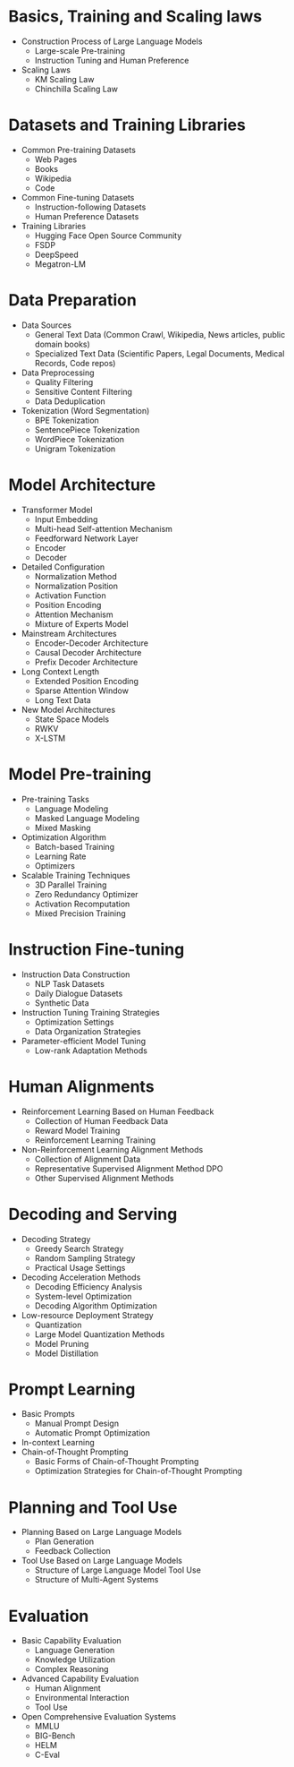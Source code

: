 # Basics, Training and Scaling laws
- Construction Process of Large Language Models
  - Large-scale Pre-training
  - Instruction Tuning and Human Preference
- Scaling Laws
  - KM Scaling Law
  - Chinchilla Scaling Law

# Datasets and Training Libraries
- Common Pre-training Datasets
  - Web Pages
  - Books
  - Wikipedia
  - Code
- Common Fine-tuning Datasets
  - Instruction-following Datasets
  - Human Preference Datasets
- Training Libraries
  - Hugging Face Open Source Community
  - FSDP
  - DeepSpeed
  - Megatron-LM

# Data Preparation
- Data Sources
  - General Text Data (Common Crawl, Wikipedia, News articles, public domain books)
  - Specialized Text Data (Scientific Papers, Legal Documents, Medical Records, Code repos)
- Data Preprocessing
  - Quality Filtering
  - Sensitive Content Filtering
  - Data Deduplication
- Tokenization (Word Segmentation)
  - BPE Tokenization
  - SentencePiece Tokenization
  - WordPiece Tokenization
  - Unigram Tokenization

# Model Architecture
- Transformer Model
  - Input Embedding
  - Multi-head Self-attention Mechanism
  - Feedforward Network Layer
  - Encoder
  - Decoder
- Detailed Configuration
  - Normalization Method
  - Normalization Position
  - Activation Function
  - Position Encoding
  - Attention Mechanism
  - Mixture of Experts Model
- Mainstream Architectures
  - Encoder-Decoder Architecture
  - Causal Decoder Architecture
  - Prefix Decoder Architecture
- Long Context Length
  - Extended Position Encoding
  - Sparse Attention Window
  - Long Text Data
- New Model Architectures
  - State Space Models
  - RWKV
  - X-LSTM

# Model Pre-training
- Pre-training Tasks
  - Language Modeling
  - Masked Language Modeling
  - Mixed Masking
- Optimization Algorithm
  - Batch-based Training
  - Learning Rate
  - Optimizers
- Scalable Training Techniques
  - 3D Parallel Training
  - Zero Redundancy Optimizer
  - Activation Recomputation
  - Mixed Precision Training

# Instruction Fine-tuning
- Instruction Data Construction
  - NLP Task Datasets
  - Daily Dialogue Datasets
  - Synthetic Data
- Instruction Tuning Training Strategies
  - Optimization Settings
  - Data Organization Strategies
- Parameter-efficient Model Tuning
  - Low-rank Adaptation Methods

# Human Alignments
- Reinforcement Learning Based on Human Feedback
  - Collection of Human Feedback Data
  - Reward Model Training
  - Reinforcement Learning Training
- Non-Reinforcement Learning Alignment Methods
  - Collection of Alignment Data
  - Representative Supervised Alignment Method DPO
  - Other Supervised Alignment Methods

# Decoding and Serving
- Decoding Strategy
  - Greedy Search Strategy
  - Random Sampling Strategy
  - Practical Usage Settings
- Decoding Acceleration Methods
  - Decoding Efficiency Analysis
  - System-level Optimization
  - Decoding Algorithm Optimization
- Low-resource Deployment Strategy
  - Quantization
  - Large Model Quantization Methods
  - Model Pruning
  - Model Distillation

# Prompt Learning
- Basic Prompts
  - Manual Prompt Design
  - Automatic Prompt Optimization
- In-context Learning
- Chain-of-Thought Prompting
  - Basic Forms of Chain-of-Thought Prompting
  - Optimization Strategies for Chain-of-Thought Prompting

# Planning and Tool Use
- Planning Based on Large Language Models
  - Plan Generation
  - Feedback Collection
- Tool Use Based on Large Language Models
  - Structure of Large Language Model Tool Use
  - Structure of Multi-Agent Systems

# Evaluation
- Basic Capability Evaluation
  - Language Generation
  - Knowledge Utilization
  - Complex Reasoning
- Advanced Capability Evaluation
  - Human Alignment
  - Environmental Interaction
  - Tool Use
- Open Comprehensive Evaluation Systems
  - MMLU
  - BIG-Bench
  - HELM
  - C-Eval